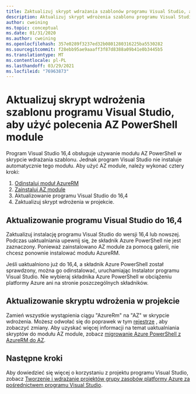 ```yaml
---
title: Zaktualizuj skrypt wdrażania szablonów programu Visual Studio, aby użyć polecenia AZ PowerShell
description: Aktualizuj skrypt wdrożenia szablonu programu Visual Studio z AzureRM do AZ PowerShell
author: cweining
ms.topic: conceptual
ms.date: 01/31/2020
ms.author: cweining
ms.openlocfilehash: 357e0289f3237ed32b0801280316225ba5530282
ms.sourcegitcommit: f28ebb95ae9aaaff3f87d8388a09b41e0b3445b5
ms.translationtype: MT
ms.contentlocale: pl-PL
ms.lasthandoff: 03/29/2021
ms.locfileid: "76963873"
---
```

# <a name="update-visual-studio-template-deployment-script-to-use-az-powershell-module"></a>Aktualizuj skrypt wdrożenia szablonu programu Visual Studio, aby użyć polecenia AZ PowerShell module

Program Visual Studio 16,4 obsługuje używanie modułu AZ PowerShell w skrypcie wdrażania szablonu. Jednak program Visual Studio nie instaluje automatycznie tego modułu. Aby użyć AZ module, należy wykonać cztery kroki:

1. [Odinstaluj moduł AzureRM](/powershell/azure/uninstall-az-ps#uninstall-the-azurerm-module)
1. [Zainstaluj AZ module](/powershell/azure/install-az-ps)
1. Aktualizowanie programu Visual Studio do 16,4
1. Zaktualizuj skrypt wdrożenia w projekcie.

## <a name="update-visual-studio-to-164"></a>Aktualizowanie programu Visual Studio do 16,4

Zaktualizuj instalację programu Visual Studio do wersji 16,4 lub nowszej. Podczas uaktualniania upewnij się, że składnik Azure PowerShell nie jest zaznaczony. Ponieważ zainstalowano AZ module za pomocą galerii, nie chcesz ponownie instalować modułu AzureRM.

Jeśli uaktualniono już do 16,4, a składnik Azure PowerShell został sprawdzony, można go odinstalować, uruchamiając Instalator programu Visual Studio. Nie wybieraj składnika Azure PowerShell w obciążeniu platformy Azure ani na stronie poszczególnych składników.

## <a name="update-the-deployment-script-in-your-project"></a>Aktualizowanie skryptu wdrożenia w projekcie

Zamień wszystkie wystąpienia ciągu "AzureRm" na "AZ" w skrypcie wdrożenia. Możesz odwołać się do poprawek w tym [rejestrze](https://gist.github.com/cweining/d2da2479418ea403499c4306dcf4f619) , aby zobaczyć zmiany. Aby uzyskać więcej informacji na temat uaktualniania skryptów do modułu AZ module, zobacz [migrowanie Azure PowerShell z AzureRM do AZ](/powershell/azure/migrate-from-azurerm-to-az).

## <a name="next-steps"></a>Następne kroki

Aby dowiedzieć się więcej o korzystaniu z projektu programu Visual Studio, zobacz [Tworzenie i wdrażanie projektów grupy zasobów platformy Azure za pośrednictwem programu Visual Studio](create-visual-studio-deployment-project.md).
